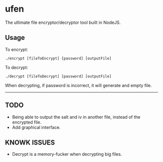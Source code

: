 # ufen
The ultimate file encryptor/decryptor tool built in NodeJS.



## Usage
To encrypt:

`./encrypt [fileToEncrypt] [password] [outputFile]`


To decrypt:

`./decrypt [fileToDecrypt] [password] [outputFile]`

When decrypting, if password is incorrect, it will generate and empty file.

***

## TODO
* Being able to output the salt and iv in another file, instead of the encrypted file.
* Add graphical interface.

## KNOWK ISSUES
* Decrypt is a memory-fucker when decrypting big files.
